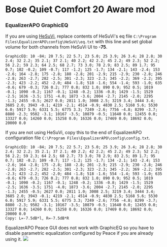 # Bose Quiet Comfort 20 Aware mod
### EqualizerAPO GraphicEQ
If you are using [HeSuVi](https://sourceforge.net/projects/hesuvi/), replace contents of HeSuVi's eq file `C:\Program Files\EqualizerAPO\config\HeSuVi\eq.txt` with this line and set global volume for both channels from HeSuVi UI to **-75**.
```
GraphicEQ: 10 -84; 20 7.5; 22 5.7; 23 5.0; 25 3.9; 26 3.4; 28 2.8; 30 2.4; 32 2.2; 35 2.1; 37 2.1; 40 2.2; 42 2.2; 45 2.2; 49 2.3; 52 2.2; 56 2.2; 59 2.3; 64 2.5; 68 2.7; 73 3.0; 78 2.9; 83 2.5; 89 1.7; 95 0.7; 102 -0.2; 109 -0.7; 117 -1.2; 125 -1.7; 134 -2.1; 143 -2.4; 153 -2.6; 164 -2.8; 175 -2.8; 188 -2.8; 201 -2.9; 215 -2.9; 230 -2.8; 246 -2.8; 263 -2.7; 282 -2.5; 301 -2.3; 323 -2.3; 345 -2.2; 369 -2.2; 395 -2.3; 423 -2.2; 452 -2.0; 484 -1.8; 518 -1.6; 554 -1.4; 593 -1.0; 635 -0.6; 679 -0.3; 726 0.2; 777 0.8; 832 1.0; 890 0.9; 952 0.5; 1019 -0.1; 1090 -0.2; 1167 -0.1; 1248 -0.2; 1336 -0.8; 1429 -1.5; 1529 -2.5; 1636 -3.5; 1751 -4.0; 1873 -3.6; 2004 -2.7; 2145 -2.0; 2295 -1.3; 2455 -0.5; 2627 0.0; 2811 1.0; 3008 2.5; 3219 3.4; 3444 3.4; 3685 2.0; 3943 -0.1; 4219 -2.1; 4514 -0.9; 4830 2.5; 5168 5.6; 5530 6.0; 5917 5.9; 6331 5.5; 6775 3.3; 7249 -2.6; 7756 -4.8; 8299 -3.7; 8880 -2.3; 9502 -3.1; 10167 -3.5; 10879 -0.5; 11640 0.0; 12455 0.0; 13327 0.0; 14260 0.0; 15258 0.0; 16326 0.0; 17469 0.0; 18692 0.0; 20000 0.0
```
If you are not using HeSuVi, copy this to the end of EqualizerAPO configuration file `C:\Program Files\EqualizerAPO\config\config.txt`.
```
GraphicEQ: 10 -84; 20 7.5; 22 5.7; 23 5.0; 25 3.9; 26 3.4; 28 2.8; 30 2.4; 32 2.2; 35 2.1; 37 2.1; 40 2.2; 42 2.2; 45 2.2; 49 2.3; 52 2.2; 56 2.2; 59 2.3; 64 2.5; 68 2.7; 73 3.0; 78 2.9; 83 2.5; 89 1.7; 95 0.7; 102 -0.2; 109 -0.7; 117 -1.2; 125 -1.7; 134 -2.1; 143 -2.4; 153 -2.6; 164 -2.8; 175 -2.8; 188 -2.8; 201 -2.9; 215 -2.9; 230 -2.8; 246 -2.8; 263 -2.7; 282 -2.5; 301 -2.3; 323 -2.3; 345 -2.2; 369 -2.2; 395 -2.3; 423 -2.2; 452 -2.0; 484 -1.8; 518 -1.6; 554 -1.4; 593 -1.0; 635 -0.6; 679 -0.3; 726 0.2; 777 0.8; 832 1.0; 890 0.9; 952 0.5; 1019 -0.1; 1090 -0.2; 1167 -0.1; 1248 -0.2; 1336 -0.8; 1429 -1.5; 1529 -2.5; 1636 -3.5; 1751 -4.0; 1873 -3.6; 2004 -2.7; 2145 -2.0; 2295 -1.3; 2455 -0.5; 2627 0.0; 2811 1.0; 3008 2.5; 3219 3.4; 3444 3.4; 3685 2.0; 3943 -0.1; 4219 -2.1; 4514 -0.9; 4830 2.5; 5168 5.6; 5530 6.0; 5917 5.9; 6331 5.5; 6775 3.3; 7249 -2.6; 7756 -4.8; 8299 -3.7; 8880 -2.3; 9502 -3.1; 10167 -3.5; 10879 -0.5; 11640 0.0; 12455 0.0; 13327 0.0; 14260 0.0; 15258 0.0; 16326 0.0; 17469 0.0; 18692 0.0; 20000 0.0
Copy: L=-7.5dB*l, R=-7.5dB*R
```
EqualizerAPO Peace GUI does not work with GraphicEQ so you have to disable parametric equalization configured by Peace if you are already using it.
![](https://raw.githubusercontent.com/jaakkopasanen/AutoEq/master/results/Sonoma%20Model%20One/innerfidelity/onear/Bose%20Quiet%20Comfort%2020%20Aware%20mod/Bose%20Quiet%20Comfort%2020%20Aware%20mod.png)
